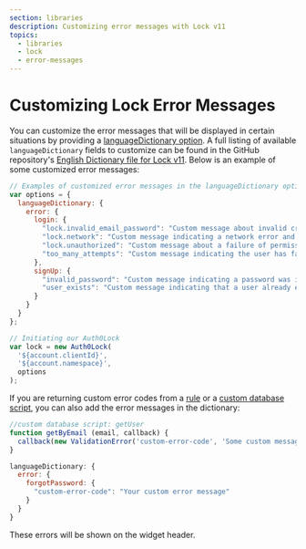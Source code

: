 ```yaml
---
section: libraries
description: Customizing error messages with Lock v11
topics:
  - libraries
  - lock
  - error-messages
---
```

# Customizing Lock Error Messages

You can customize the error messages that will be displayed in certain situations by providing a [languageDictionary option](/libraries/lock/v11/configuration#languagedictionary-object-). A full listing of available `languageDictionary` fields to customize can be found in the GitHub repository's [English Dictionary file for Lock v11](https://github.com/auth0/lock/blob/master/src/i18n/en.js). Below is an example of some customized error messages:

```js
// Examples of customized error messages in the languageDictionary option
var options = {
  languageDictionary: {
    error: {
      login: {
        "lock.invalid_email_password": "Custom message about invalid credentials",
        "lock.network": "Custom message indicating a network error and suggesting the user check connection",
        "lock.unauthorized": "Custom message about a failure of permissions",
        "too_many_attempts": "Custom message indicating the user has failed to login too many times."
      },
      signUp: {
        "invalid_password": "Custom message indicating a password was invalid",
        "user_exists": "Custom message indicating that a user already exists"
      }
    }
  }
};

// Initiating our Auth0Lock
var lock = new Auth0Lock(
  '${account.clientId}',
  '${account.namespace}',
  options
);
```

If you are returning custom error codes from a [rule](/rules) or a [custom database script](/connections/database/custom-db#error-handling), you can also add the error messages in the dictionary:

```js
//custom database script: getUser
function getByEmail (email, callback) {
  callback(new ValidationError('custom-error-code', 'Some custom message'));
}
```

```js
languageDictionary: {
  error: {
    forgotPassword: {
      "custom-error-code": "Your custom error message"
    }
  }
}
```

These errors will be shown on the widget header.
